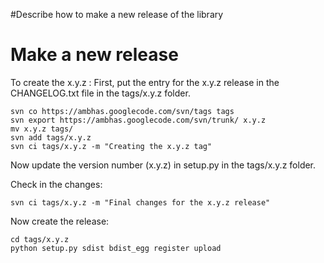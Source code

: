 #Describe how to make a new release of the library

# Make a new release #

To create the x.y.z :
First, put the entry for the x.y.z release in the CHANGELOG.txt file in the tags/x.y.z folder.
```
svn co https://ambhas.googlecode.com/svn/tags tags
svn export https://ambhas.googlecode.com/svn/trunk/ x.y.z
mv x.y.z tags/
svn add tags/x.y.z
svn ci tags/x.y.z -m "Creating the x.y.z tag"
```

Now update the version number (x.y.z) in setup.py in the tags/x.y.z folder.

Check in the changes:
```
svn ci tags/x.y.z -m "Final changes for the x.y.z release"
```

Now create the release:
```
cd tags/x.y.z
python setup.py sdist bdist_egg register upload
```